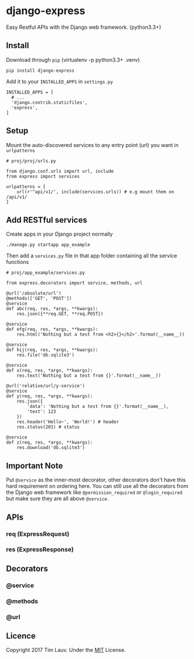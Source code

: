 # django-express
Easy Restful APIs with the Django web framework. (python3.3+)

## Install

Download through `pip` (virtualenv -p python3.3+ .venv)
```
pip install django-express
```

Add it to your `INSTALLED_APPS` in `settings.py`
```
INSTALLED_APPS = [
  # ...
  'django.contrib.staticfiles',
  'express',
]
```

## Setup
Mount the auto-discovered services to any entry point (url) you want in `urlpatterns`
```
# proj/proj/urls.py

from django.conf.urls import url, include
from express import services

urlpatterns = [
    url(r'^api/v1/', include(services.urls)) # e.g mount them on /api/v1/
]
```

## Add RESTful services
Create apps in your Django project normally
```
./manage.py startapp app_example
```

Then add a `services.py` file in that app folder containing all the service functions
```
# proj/app_example/services.py

from express.decorators import service, methods, url

@url('/absolute/url')
@methods(['GET', 'POST'])
@service
def abc(req, res, *args, **kwargs):
	res.json({**req.GET, **req.POST})

@service
def efg(req, res, *args, **kwargs):
	res.html('Nothing but a test from <h2>{}</h2>'.format(__name__))

@service
def hij(req, res, *args, **kwargs):
	res.file('db.sqlite3')

@service
def x(req, res, *args, **kwargs):
	res.text('Nothing but a test from {}'.format(__name__))

@url('relative/url/y-service')
@service
def y(req, res, *args, **kwargs):
	res.json({
		'data': 'Nothing but a test from {}'.format(__name__),
		'text': 123
	})
	res.header('Hello~', 'World!') # header
	res.status(201) # status

@service
def z(req, res, *args, **kwargs):
	res.download('db.sqlite3')
```

## Important Note
Put `@service` as the inner-most decorator, other decorators don't have this hard requirement on ordering here. You can still use all 
the decorators from the Django web framework like `@permission_required` or `@login_required` but make sure they are all above `@service`.

## APIs

### req (ExpressRequest)

### res (ExpressResponse)

## Decorators

### @service

### @methods

### @url

## Licence
Copyright 2017 Tim Lauv. 
Under the [MIT](http://opensource.org/licenses/MIT) License.
